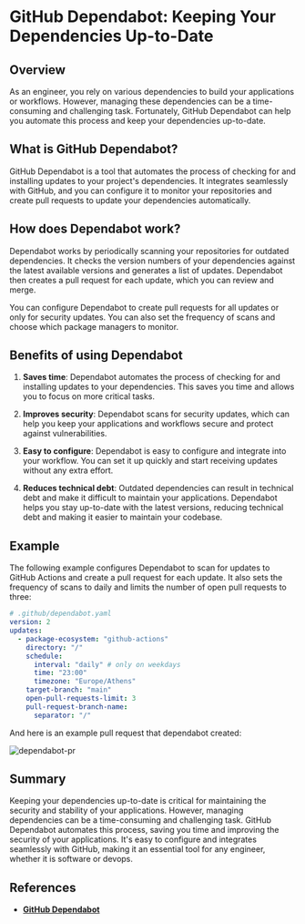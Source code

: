 # GitHub Dependabot: Keeping Your Dependencies Up-to-Date

## Overview

As an engineer, you rely on various dependencies to build your applications or workflows. However, managing these dependencies can be a time-consuming and challenging task. Fortunately, GitHub Dependabot can help you automate this process and keep your dependencies up-to-date.

## What is GitHub Dependabot?

GitHub Dependabot is a tool that automates the process of checking for and installing updates to your project's dependencies. It integrates seamlessly with GitHub, and you can configure it to monitor your repositories and create pull requests to update your dependencies automatically.

## How does Dependabot work?

Dependabot works by periodically scanning your repositories for outdated dependencies. It checks the version numbers of your dependencies against the latest available versions and generates a list of updates. Dependabot then creates a pull request for each update, which you can review and merge.

You can configure Dependabot to create pull requests for all updates or only for security updates. You can also set the frequency of scans and choose which package managers to monitor.

## Benefits of using Dependabot

1. **Saves time**: Dependabot automates the process of checking for and installing updates to your dependencies. This saves you time and allows you to focus on more critical tasks.

2. **Improves security**: Dependabot scans for security updates, which can help you keep your applications and workflows secure and protect against vulnerabilities.

3. **Easy to configure**: Dependabot is easy to configure and integrate into your workflow. You can set it up quickly and start receiving updates without any extra effort.

4. **Reduces technical debt**: Outdated dependencies can result in technical debt and make it difficult to maintain your applications. Dependabot helps you stay up-to-date with the latest versions, reducing technical debt and making it easier to maintain your codebase.

## Example

The following example configures Dependabot to scan for updates to GitHub Actions and create a pull request for each update. It also sets the frequency of scans to daily and limits the number of open pull requests to three:

```yaml
# .github/dependabot.yaml
version: 2
updates:
  - package-ecosystem: "github-actions"
    directory: "/"
    schedule:
      interval: "daily" # only on weekdays
      time: "23:00"
      timezone: "Europe/Athens"
    target-branch: "main"
    open-pull-requests-limit: 3
    pull-request-branch-name:
      separator: "/"
```

And here is an example pull request that dependabot created:

![dependabot-pr](../../../images/security/dependabot-pr.png)

## Summary

Keeping your dependencies up-to-date is critical for maintaining the security and stability of your applications. However, managing dependencies can be a time-consuming and challenging task. GitHub Dependabot automates this process, saving you time and improving the security of your applications. It's easy to configure and integrates seamlessly with GitHub, making it an essential tool for any engineer, whether it is software or devops.

## References

- [**GitHub Dependabot**](https://docs.github.com/en/code-security/supply-chain-security/keeping-your-dependencies-updated-automatically/about-dependabot-version-updates)
